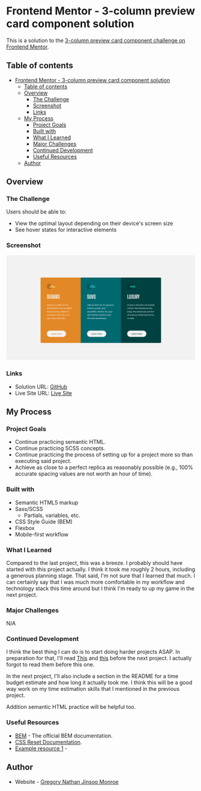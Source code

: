 # Frontend Mentor - 3-column preview card component solution

This is a solution to the [3-column preview card component challenge on Frontend Mentor](https://www.frontendmentor.io/challenges/3column-preview-card-component-pH92eAR2-).

## Table of contents

- [Frontend Mentor - 3-column preview card component solution](#frontend-mentor---3-column-preview-card-component-solution)
  - [Table of contents](#table-of-contents)
  - [Overview](#overview)
    - [The Challenge](#the-challenge)
    - [Screenshot](#screenshot)
    - [Links](#links)
  - [My Process](#my-process)
    - [Project Goals](#project-goals)
    - [Built with](#built-with)
    - [What I Learned](#what-i-learned)
    - [Major Challenges](#major-challenges)
    - [Continued Development](#continued-development)
    - [Useful Resources](#useful-resources)
  - [Author](#author)

## Overview

### The Challenge

Users should be able to:

- View the optimal layout depending on their device's screen size
- See hover states for interactive elements

### Screenshot

![Screenshot](./design/desktop-screenshot.png)

### Links

- Solution URL: [GitHub](https://github.com/gnjmonroe/3-column-preview-card-component-main)
- Live Site URL: [Live Site](https://gnjmonroe.github.io/3-column-preview-card-component-main/)

## My Process

### Project Goals

- Continue practicing semantic HTML.
- Continue practicing SCSS concepts.
- Continue practicing the process of setting up for a project more so than executing said project.
- Achieve as close to a perfect replica as reasonably possible (e.g., 100% accurate spacing values are not worth an hour of time).

### Built with

- Semantic HTML5 markup
- Sass/SCSS
  - Partials, variables, etc.
- CSS Style Guide (BEM)
- Flexbox
- Mobile-first workflow

### What I Learned

Compared to the last project, this was a breeze. I probably should have started with this project actually. I think it took me roughly 2 hours, including a generous planning stage. That said, I'm not sure that I learned that much. I can certainly say that I was much more comfortable in my workflow and technology stack this time around but I think I'm ready to up my game in the next project.

### Major Challenges

N/A

### Continued Development

I think the best thing I can do is to start doing harder projects ASAP. In preparation for that, I'll read [This](https://css-tricks.com/approaches-media-queries-sass/) and [this](https://www.sitepoint.com/managing-responsive-breakpoints-sass/) before the next project. I actually forgot to read them before this one.

In the next project, I'll also include a section in the README for a time budget estimate and how long it actually took me. I think this will be a good way work on my time estimation skills that I mentioned in the previous project.

Addition semantic HTML practice will be helpful too. 

### Useful Resources

- [BEM](http://getbem.com/introduction/) - The official BEM documentation.
- [CSS Reset Documentation](https://piccalil.li/blog/a-modern-css-reset/).
- [Example resource 1](https://www.example.com) - 

## Author

- Website - [Gregory Nathan Jinsoo Monroe](https://www.jinsoo.co)